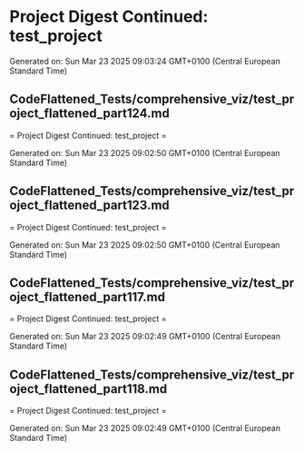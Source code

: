# Project Digest Continued: test_project
Generated on: Sun Mar 23 2025 09:03:24 GMT+0100 (Central European Standard Time)


## CodeFlattened_Tests/comprehensive_viz/test_project_flattened_part124.md <a id="test_project_flattened_part124_md"></a>

= Project Digest Continued: test_project =

Generated on: Sun Mar 23 2025 09:02:50 GMT+0100 (Central European Standard Time)
## CodeFlattened_Tests/comprehensive_viz/test_project_flattened_part123.md <a id="test_project_flattened_part123_md"></a>

= Project Digest Continued: test_project =

Generated on: Sun Mar 23 2025 09:02:50 GMT+0100 (Central European Standard Time)
## CodeFlattened_Tests/comprehensive_viz/test_project_flattened_part117.md <a id="test_project_flattened_part117_md"></a>

= Project Digest Continued: test_project =

Generated on: Sun Mar 23 2025 09:02:49 GMT+0100 (Central European Standard Time)
## CodeFlattened_Tests/comprehensive_viz/test_project_flattened_part118.md <a id="test_project_flattened_part118_md"></a>

= Project Digest Continued: test_project =

Generated on: Sun Mar 23 2025 09:02:49 GMT+0100 (Central European Standard Time)